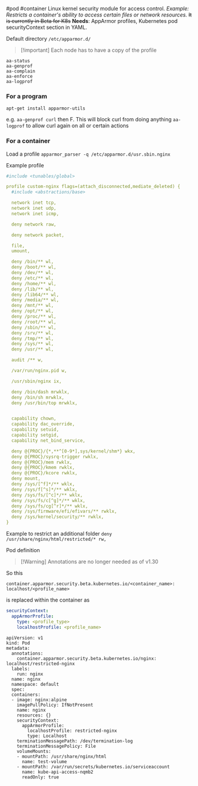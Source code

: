 #pod #container
Linux kernel security module for access control.
_Example: Restricts a container's ability to access certain files or network resources._
~~It is currently in Beta for K8s~~
**Needs**: AppArmor profiles, Kubernetes pod securityContext section in YAML.

Default directory `/etc/apparmor.d/`
>[!important] Each node has to have a copy of the profile

```
aa-status
aa-genprof
aa-complain
aa-enforce
aa-logprof
```

### For a program
`apt-get install apparmor-utils`

e.g. `aa-genprof curl` then F. This will block curl from doing anything
`aa-logprof` to allow curl again on all or certain actions

### For a container

Load a profile `apparmor_parser -q /etc/apparmor.d/usr.sbin.nginx`

Example profile
```yaml
#include <tunables/global>

profile custom-nginx flags=(attach_disconnected,mediate_deleted) {
  #include <abstractions/base>

  network inet tcp,
  network inet udp,
  network inet icmp,

  deny network raw,

  deny network packet,

  file,
  umount,

  deny /bin/** wl,
  deny /boot/** wl,
  deny /dev/** wl,
  deny /etc/** wl,
  deny /home/** wl,
  deny /lib/** wl,
  deny /lib64/** wl,
  deny /media/** wl,
  deny /mnt/** wl,
  deny /opt/** wl,
  deny /proc/** wl,
  deny /root/** wl,
  deny /sbin/** wl,
  deny /srv/** wl,
  deny /tmp/** wl,
  deny /sys/** wl,
  deny /usr/** wl,

  audit /** w,

  /var/run/nginx.pid w,

  /usr/sbin/nginx ix,

  deny /bin/dash mrwklx,
  deny /bin/sh mrwklx,
  deny /usr/bin/top mrwklx,


  capability chown,
  capability dac_override,
  capability setuid,
  capability setgid,
  capability net_bind_service,

  deny @{PROC}/{*,**^[0-9*],sys/kernel/shm*} wkx,
  deny @{PROC}/sysrq-trigger rwklx,
  deny @{PROC}/mem rwklx,
  deny @{PROC}/kmem rwklx,
  deny @{PROC}/kcore rwklx,
  deny mount,
  deny /sys/[^f]*/** wklx,
  deny /sys/f[^s]*/** wklx,
  deny /sys/fs/[^c]*/** wklx,
  deny /sys/fs/c[^g]*/** wklx,
  deny /sys/fs/cg[^r]*/** wklx,
  deny /sys/firmware/efi/efivars/** rwklx,
  deny /sys/kernel/security/** rwklx,
}
```

Example to restrict an additional folder `deny /usr/share/nginx/html/restricted/* rw,` 

Pod definition
>[!Warning] Annotations are no longer needed as of v1.30

So this
```
container.apparmor.security.beta.kubernetes.io/<container_name>: localhost/<profile_name>
```
is replaced within the container as
```yaml
securityContext:
  appArmorProfile:
    type: <profile_type>
    localhostProfile: <profile_name>
```

```
apiVersion: v1
kind: Pod
metadata:
  annotations:
    container.apparmor.security.beta.kubernetes.io/nginx: localhost/restricted-nginx
  labels:
    run: nginx
  name: nginx
  namespace: default
  spec:
  containers:
  - image: nginx:alpine
    imagePullPolicy: IfNotPresent
    name: nginx
    resources: {}
    securityContext:
      appArmorProfile:
        localhostProfile: restricted-nginx
        type: Localhost
    terminationMessagePath: /dev/termination-log
    terminationMessagePolicy: File
    volumeMounts:
    - mountPath: /usr/share/nginx/html
      name: test-volume
    - mountPath: /var/run/secrets/kubernetes.io/serviceaccount
      name: kube-api-access-nqmb2
      readOnly: true
```



